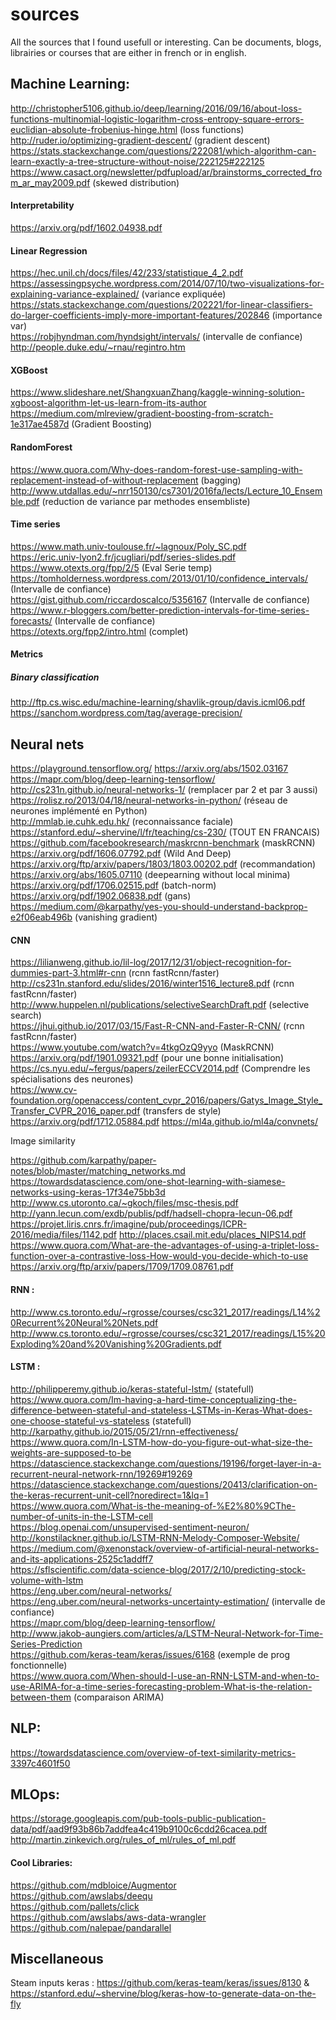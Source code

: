 # sources
All the sources that I found usefull or interesting. Can be documents, blogs, librairies
 or courses that are either in french or in english.


## Machine Learning:

http://christopher5106.github.io/deep/learning/2016/09/16/about-loss-functions-multinomial-logistic-logarithm-cross-entropy-square-errors-euclidian-absolute-frobenius-hinge.html (loss functions)  
http://ruder.io/optimizing-gradient-descent/ (gradient descent)  
https://stats.stackexchange.com/questions/222081/which-algorithm-can-learn-exactly-a-tree-structure-without-noise/222125#222125  
https://www.casact.org/newsletter/pdfupload/ar/brainstorms_corrected_from_ar_may2009.pdf (skewed distribution)


#### Interpretability

https://arxiv.org/pdf/1602.04938.pdf  


#### Linear Regression

https://hec.unil.ch/docs/files/42/233/statistique_4_2.pdf  
https://assessingpsyche.wordpress.com/2014/07/10/two-visualizations-for-explaining-variance-explained/ (variance expliquée)  
https://stats.stackexchange.com/questions/202221/for-linear-classifiers-do-larger-coefficients-imply-more-important-features/202846 (importance var)  
https://robjhyndman.com/hyndsight/intervals/ (intervalle de confiance)  
http://people.duke.edu/~rnau/regintro.htm  


#### XGBoost

https://www.slideshare.net/ShangxuanZhang/kaggle-winning-solution-xgboost-algorithm-let-us-learn-from-its-author  
https://medium.com/mlreview/gradient-boosting-from-scratch-1e317ae4587d (Gradient Boosting)  


#### RandomForest

https://www.quora.com/Why-does-random-forest-use-sampling-with-replacement-instead-of-without-replacement (bagging)  
http://www.utdallas.edu/~nrr150130/cs7301/2016fa/lects/Lecture_10_Ensemble.pdf (reduction de variance par methodes ensembliste)  


#### Time series

https://www.math.univ-toulouse.fr/~lagnoux/Poly_SC.pdf  
https://eric.univ-lyon2.fr/jcugliari/pdf/series-slides.pdf  
https://www.otexts.org/fpp/2/5 (Eval Serie temp)  
https://tomholderness.wordpress.com/2013/01/10/confidence_intervals/ (Intervalle de confiance)  
https://gist.github.com/riccardoscalco/5356167 (Intervalle de confiance)  
https://www.r-bloggers.com/better-prediction-intervals-for-time-series-forecasts/ (Intervalle de confiance)  
https://otexts.org/fpp2/intro.html (complet)  


#### Metrics

##### Binary classification
http://ftp.cs.wisc.edu/machine-learning/shavlik-group/davis.icml06.pdf
https://sanchom.wordpress.com/tag/average-precision/

## Neural nets

https://playground.tensorflow.org/
https://arxiv.org/abs/1502.03167  
https://mapr.com/blog/deep-learning-tensorflow/  
http://cs231n.github.io/neural-networks-1/ (remplacer par 2 et par 3 aussi)  
https://rolisz.ro/2013/04/18/neural-networks-in-python/ (réseau de neurones implémenté en Python)  
http://mmlab.ie.cuhk.edu.hk/	(reconnaissance faciale)  
https://stanford.edu/~shervine/l/fr/teaching/cs-230/ (TOUT EN FRANCAIS)  
https://github.com/facebookresearch/maskrcnn-benchmark (maskRCNN)  
https://arxiv.org/pdf/1606.07792.pdf (Wild And Deep) 
https://arxiv.org/ftp/arxiv/papers/1803/1803.00202.pdf (recommandation) 
https://arxiv.org/abs/1605.07110 (deepearning without local minima)  
https://arxiv.org/pdf/1706.02515.pdf (batch-norm)  
https://arxiv.org/pdf/1902.06838.pdf (gans)  
https://medium.com/@karpathy/yes-you-should-understand-backprop-e2f06eab496b (vanishing gradient)  

#### CNN

https://lilianweng.github.io/lil-log/2017/12/31/object-recognition-for-dummies-part-3.html#r-cnn (rcnn fastRcnn/faster)  
http://cs231n.stanford.edu/slides/2016/winter1516_lecture8.pdf  (rcnn fastRcnn/faster)  
http://www.huppelen.nl/publications/selectiveSearchDraft.pdf (selective search)  
https://jhui.github.io/2017/03/15/Fast-R-CNN-and-Faster-R-CNN/ (rcnn fastRcnn/faster)  
https://www.youtube.com/watch?v=4tkgOzQ9yyo (MaskRCNN)  
https://arxiv.org/pdf/1901.09321.pdf (pour une bonne initialisation)  
https://cs.nyu.edu/~fergus/papers/zeilerECCV2014.pdf (Comprendre les spécialisations des neurones)  
https://www.cv-foundation.org/openaccess/content_cvpr_2016/papers/Gatys_Image_Style_Transfer_CVPR_2016_paper.pdf (transfers de style)  
https://arxiv.org/pdf/1712.05884.pdf
https://ml4a.github.io/ml4a/convnets/

Image similarity  

https://github.com/karpathy/paper-notes/blob/master/matching_networks.md
https://towardsdatascience.com/one-shot-learning-with-siamese-networks-using-keras-17f34e75bb3d
http://www.cs.utoronto.ca/~gkoch/files/msc-thesis.pdf
http://yann.lecun.com/exdb/publis/pdf/hadsell-chopra-lecun-06.pdf
https://projet.liris.cnrs.fr/imagine/pub/proceedings/ICPR-2016/media/files/1142.pdf
http://places.csail.mit.edu/places_NIPS14.pdf
https://www.quora.com/What-are-the-advantages-of-using-a-triplet-loss-function-over-a-contrastive-loss-How-would-you-decide-which-to-use
https://arxiv.org/ftp/arxiv/papers/1709/1709.08761.pdf

#### RNN :
http://www.cs.toronto.edu/~rgrosse/courses/csc321_2017/readings/L14%20Recurrent%20Neural%20Nets.pdf  
http://www.cs.toronto.edu/~rgrosse/courses/csc321_2017/readings/L15%20Exploding%20and%20Vanishing%20Gradients.pdf  

#### LSTM :

http://philipperemy.github.io/keras-stateful-lstm/ (statefull)  
https://www.quora.com/Im-having-a-hard-time-conceptualizing-the-difference-between-stateful-and-stateless-LSTMs-in-Keras-What-does-one-choose-stateful-vs-stateless (statefull)  
http://karpathy.github.io/2015/05/21/rnn-effectiveness/  
https://www.quora.com/In-LSTM-how-do-you-figure-out-what-size-the-weights-are-supposed-to-be  
https://datascience.stackexchange.com/questions/19196/forget-layer-in-a-recurrent-neural-network-rnn/19269#19269  
https://datascience.stackexchange.com/questions/20413/clarification-on-the-keras-recurrent-unit-cell?noredirect=1&lq=1  
https://www.quora.com/What-is-the-meaning-of-%E2%80%9CThe-number-of-units-in-the-LSTM-cell  
https://blog.openai.com/unsupervised-sentiment-neuron/  
http://konstilackner.github.io/LSTM-RNN-Melody-Composer-Website/  
https://medium.com/@xenonstack/overview-of-artificial-neural-networks-and-its-applications-2525c1addff7  
https://sflscientific.com/data-science-blog/2017/2/10/predicting-stock-volume-with-lstm   
https://eng.uber.com/neural-networks/  
https://eng.uber.com/neural-networks-uncertainty-estimation/ (intervalle de confiance)  
https://mapr.com/blog/deep-learning-tensorflow/  
http://www.jakob-aungiers.com/articles/a/LSTM-Neural-Network-for-Time-Series-Prediction  
https://github.com/keras-team/keras/issues/6168 (exemple de prog fonctionnelle)  
https://www.quora.com/When-should-I-use-an-RNN-LSTM-and-when-to-use-ARIMA-for-a-time-series-forecasting-problem-What-is-the-relation-between-them (comparaison ARIMA)  


## NLP:
https://towardsdatascience.com/overview-of-text-similarity-metrics-3397c4601f50


## MLOps:
https://storage.googleapis.com/pub-tools-public-publication-data/pdf/aad9f93b86b7addfea4c419b9100c6cdd26cacea.pdf
http://martin.zinkevich.org/rules_of_ml/rules_of_ml.pdf


#### Cool Libraries:
https://github.com/mdbloice/Augmentor  
https://github.com/awslabs/deequ  
https://github.com/pallets/click  
https://github.com/awslabs/aws-data-wrangler  
https://github.com/nalepae/pandarallel  

## Miscellaneous
Steam inputs keras : https://github.com/keras-team/keras/issues/8130 & https://stanford.edu/~shervine/blog/keras-how-to-generate-data-on-the-fly
